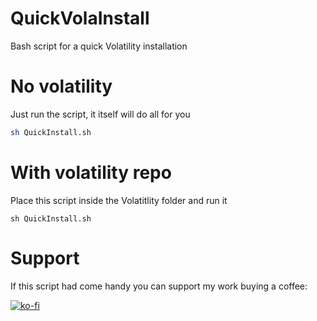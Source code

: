 # QuickVolaInstall

Bash script for a quick Volatility installation

# No volatility 

Just run the script, it itself will do all for you

```bash
sh QuickInstall.sh
```

# With volatility repo

Place this script inside the Volatitlity folder and run it

```
sh QuickInstall.sh
```

# Support

If this script had come handy you can support my work buying a coffee:

[![ko-fi](https://ko-fi.com/img/githubbutton_sm.svg)](https://ko-fi.com/C0C1EGEYL)
